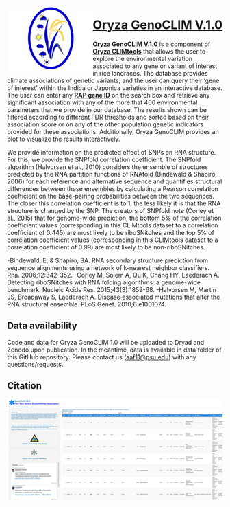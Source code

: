 [<img align="left" width="200" height="150" src="https://github.com/CLIMtools/Oryza_GenoCLIM/blob/main/www/Oryza_GenoCLIM_logo.png">](https://gramene.org/CLIMtools/oryza_v1.0/Oryza_GenoCLIM/ "GenoCLIM")

# [Oryza GenoCLIM V.1.0](https://gramene.org/CLIMtools/oryza_v1.0/Oryza_GenoCLIM/ "Oryza GenoCLIM V.1.0")
[**Oryza GenoCLIM V.1.0**](https://gramene.org/CLIMtools/oryza_v1.0/Oryza_GenoCLIM/ "Oryza GenoCLIM V.1.0") is a component of [**Oryza CLIMtools**](https://gramene.org/CLIMtools/oryza_v1.0/ "**Oryza CLIMtools**") that allows the user to explore the environmental variation associated to any gene or variant of interest in rice landraces. The database provides climate associations of genetic variants, and the user can query their ‘gene of interest’ within the Indica or Japonica varieties in an interactive database. The user can enter any **[RAP gene ID](https://rapdb.dna.affrc.go.jp/index.html "RAP gene ID")** on the search box and retrieve any significant association with any of the more that 400 environmental parameters that we provide in our database. The results shown can be filtered according to different FDR thresholds and sorted based on their association score or on any of the other population genetic indicators provided for these associations. Additionally, Oryza GenoCLIM provides an plot to visualize the results interactively.

We provide information on the predicted effect of SNPs on RNA structure. For this, we provide the SNPfold correlation coefficient. The SNPfold algorithm (Halvorsen et al., 2010) considers the ensemble of structures predicted by the RNA partition functions of RNAfold (Bindewald & Shapiro, 2006) for each reference and alternative sequence and quantifies structural differences between these ensembles by calculating a Pearson correlation coefficient on the base-pairing probabilities between the two sequences. The closer this correlation coefficient is to 1, the less likely it is that the RNA structure is changed by the SNP. The creators of SNPfold note (Corley et al., 2015) that for genome-wide prediction, the bottom 5% of the correlation coefficient values (corresponding in this CLIMtools dataset to a correlation coefficient of 0.445) are most likely to be riboSNitches and the top 5% of correlation coefficient values (corresponding in this CLIMtools dataset to a correlation coefficient of 0.99) are most likely to be non-riboSNitches.


-Bindewald, E, & Shapiro, BA. RNA secondary structure prediction from sequence alignments using a network of k-nearest neighbor classifiers. Rna. 2006;12:342-352.
-Corley M, Solem A, Qu K, Chang HY, Laederach A. Detecting riboSNitches with RNA folding algorithms: a genome-wide benchmark. Nucleic Acids Res. 2015;43(3):1859-68.
-Halvorsen M, Martin JS, Broadaway S, Laederach A. Disease‐associated mutations that alter the RNA structural ensemble. PLoS Genet. 2010;6:e1001074.


## Data availability
Code and data for Oryza GenoCLIM 1.0 will be uploaded to Dryad and Zenodo upon publication. In the meantime, data is available in data folder of this GitHub repository. Please contact us (aaf11@psu.edu) with any questions/requests.


## Citation


[<img align="left" src="https://github.com/CLIMtools/GenoCLIM-V2/blob/main/Screen%20Shot2.png">](https://gramene.org/CLIMtools/arabidopsis_v2.0 "GenoCLIM")
